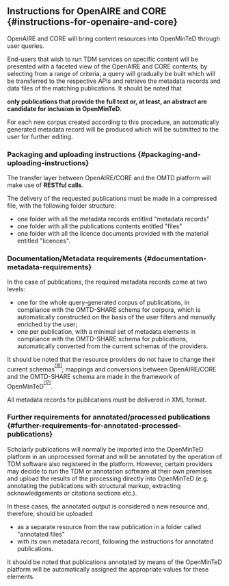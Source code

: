 ## ​Instructions for OpenAIRE and CORE {#instructions-for-openaire-and-core}

OpenAIRE and CORE will bring content resources into OpenMinTeD through user queries.

End-users that wish to run TDM services on specific content will be presented with a faceted view of the OpenAIRE and CORE contents; by selecting from a range of criteria, a query will gradually be built which will be transferred to the respective APIs and retrieve the metadata records and data files of the matching publications. It should be noted that

****only publications that provide the full text or, at least, an abstract are candidate for inclusion in OpenMinTeD.****

For each new corpus created according to this procedure, an automatically generated metadata record will be produced which will be submitted to the user for further editing.

### Packaging and uploading instructions {#packaging-and-uploading-instructions}

The transfer layer between OpenAIRE/CORE and the OMTD platform will make use of **RESTful calls**.

The delivery of the requested publications must be made in a compressed file, with the following folder structure:

*   one folder with all the metadata records entitled &quot;metadata records&quot;
*   one folder with all the publications contents entitled &quot;files&quot;
*   one folder with all the licence documents provided with the material entitled &quot;licences&quot;.

### Documentation/​Metadata requirements {#documentation-metadata-requirements}

In the case of publications, the required metadata records come at two levels:

*   one for the whole query-generated corpus of publications, in compliance with the OMTD-SHARE schema for corpora, which is automatically constructed on the basis of the user filters and manually enriched by the user;
*   one per publication, with a minimal set of metadata elements in compliance with the OMTD-SHARE schema for publications, automatically converted from the current schemas of the providers.

It should be noted that the resource providers do not have to change their current schemas<sup><sup id="916464963798167-footnote-ref-16"><a href="#916464963798167-footnote-16">[16]</a></sup></sup>; mappings and conversions between OpenAIRE/CORE and the OMTD-SHARE schema are made in the framework of OpenMinTeD<sup><sup id="916464963798167-footnote-ref-17"><a href="#916464963798167-footnote-17">[17]</a></sup></sup>.

All metadata records for publications must be delivered in XML format.

### Further requirements for annotated/processed publications {#further-requirements-for-annotated-processed-publications}

Scholarly publications will normally be imported into the OpenMinTeD platform in an unprocessed format and will be annotated by the operation of TDM software also registered in the platform. However, certain providers may decide to run the TDM or annotation software at their own premises and upload the results of the processing directly into OpenMinTeD (e.g. annotating the publications with structural markup, extracting acknowledgements or citations sections etc.).

In these cases, the annotated output is considered a new resource and, therefore, should be uploaded

*   as a separate resource from the raw publication in a folder called &quot;annotated files&quot;
*   with its own metadata record, following the instructions for annotated publications.

It should be noted that publications annotated by means of the OpenMinTeD platform will be automatically assigned the appropriate values for these elements.

[^16]: The OpenAIRE schema and guidelines are currently under revision; collaboration with the relevant actors has been established to take into account the new features and, where desired, influence the changes so as to support TDM processes in accordance to the interoperability requirements.

[^17]: Mappings with other metadata schemas, including OpenAIRE and CORE, are included in _Appendix D - Detailed presentation of the recommended metadata elements for publications_